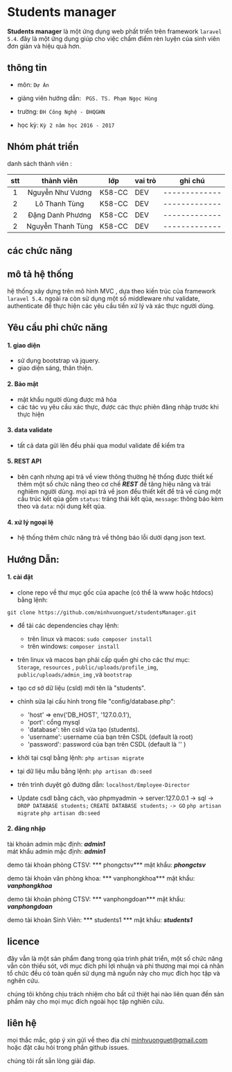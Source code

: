 # Students manager



**Students manager** là một ứng dụng web phất triển trên  framework  ```laravel 5.4```. đây là một ứng dụng giúp cho việc chấm điểm rèn luyện của sinh viên đơn giản và hiệu quả hơn.

## thông tin

- môn:  ```Dự Án```   
  
- giảng viên hướng dẫn: ``` PGS. TS. Phạm Ngọc Hùng```   
- trường: ```ĐH Công Nghệ - ĐHQGHN```
- học kỳ: ```Kỳ 2 năm học 2016 - 2017```

## Nhóm phát triển

danh sách thành viên :

| stt   |    thành viên     | lớp     | vai trò   | ghi chú       |
|:-----:|:----------------: |-------- |---------  |-------------  |
| 1     | Nguyễn Như Vương  | K58-CC  | DEV       |-------------  |
| 2     | Lô Thanh Tùng     | K58-CC  | DEV       |-------------  |
| 2     | Đặng Danh Phương  | K58-CC  | DEV       |-------------  |
| 2     | Nguyễn Thanh Tùng | K58-CC  | DEV       |-------------  |

## các chức năng

   
## mô tả hệ thống

hệ thống xây dựng trên mô hình MVC , dựa theo kiến trúc của framework ```laravel 5.4```. ngoài ra còn sử dụng một số middleware như validate, authenticate để thực hiện các yêu cầu tiền  xứ lý và xác thực người dùng.

## Yêu cầu phi chức năng

#### 1. giao diện

- sử dụng bootstrap và jquery.
-  giao diện sáng, thân thiện.

#### 2. Bảo mật

- mật khẩu người dùng được mã hóa
- các tác vụ yêu cầu xác thực, được các  thực  phiên đăng nhập trước khi  thực hiện 

#### 3. data validate

- tất cả data gửi lên đều phải qua  modul validate  để kiểm tra 

#### 5. REST API

- bên cạnh nhưng api trả về view thông thường hệ thống được thiết kế thêm một số chức năng theo cơ chế ***REST*** để tăng hiệu năng và trải nghiêm người dùng. mọi api trả về json đểu thiết kết để trả về cùng một cấu trúc kết qủa gồm ```status```: tráng thái kết qủa, ```message```: thông báo kèm theo và ```data```: nội dung kết qủa.

#### 4. xứ lý ngoại lệ 

- hệ thống thêm chức năng trả về thông báo lỗi dưới dạng json text.

##  Hướng Dẫn:
#### 1. cài đặt
 - clone repo về thư mục gốc của apache (có thể là www hoặc htdocs) bằng lệnh:  
 ```
git clone https://github.com/minhvuonguet/studentsManager.git
```

- để tải các dependencies chạy lệnh: 
    - trên linux và macos:
    ```sudo composer install```
    - trên windows:
    ```composer install```

- trên linux và macos bạn phải cấp quền ghi cho các thư mục:    
```Storage```, ```resources``` , ```public/uploads/profile_img```, ```public/uploads/admin_img``` ,và ```bootstrap```

- tạo cơ sở dữ liệu (csld) mới tên là "students".

- chỉnh sửa lại cấu hình trong file "config/database.php":
  + 'host' => env('DB_HOST', '127.0.0.1'),   
  + 'port': cổng mysql   
  + 'database': tên csld vừa tạo (students). 
  + 'username': username của bạn trên CSDL (default là root) 
  + 'password': password của bạn trên CSDL (default là '' )  

- khởi tại csql bằng lệnh: ```php artisan migrate```
- tại dữ liệu mẫu bằng lệnh: ```php artisan db:seed```

- trên trình duyệt gõ đường dẫn: ```localhost/Employee-Director```

- Update csdl bằng cách, vào phpmyadmin -> server:127.0.0.1 -> sql ->
```DROP DATABASE students;```
```CREATE DATABASE students;```
```-> GO```
```php artisan migrate```
```php artisan db:seed```
  
#### 2. đăng nhập 
tài khoản admin mặc định: ***admin1***  
mát khẩu admin mặc định: ***admin1*** 

demo tài khoản phòng CTSV: *** phongctsv***
mật khẩu: ***phongctsv***

demo tài khoản văn phòng khoa: *** vanphongkhoa***
mật khẩu: ***vanphongkhoa***

demo tài khoản phòng CTSV: *** vanphongdoan***
mật khẩu: ***vanphongdoan***

demo tài khoản Sinh Viên: *** students1 ***
mật khẩu: ***students1***

## licence

đây vẫn là một sản phẩm đang trong qúa trình phát triển, một số chức năng vẫn còn thiếu sót, với mục đích phi lợi nhuận và phi thương mại mọi cá nhân tổ chức đều có toàn quền sử dụng mã nguồn này cho mục đích học tập và nghên cứu.

chúng tôi không chịu trách nhiệm cho bất cứ thiệt hại nào liên quan đến sản phầm này cho mọi mục đích ngoài học tập nghiên cứu.

## liên hệ

mọi thắc mắc, góp ý xin gửi về theo địa chỉ minhvuonguet@gmail.com  
hoặc đặt câu hỏi trong phần github issues.

chúng tôi rất sẵn lòng giải đáp.

